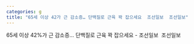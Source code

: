 ```yaml
---
categories: g
title: "65세 이상 42가 근 감소증… 단백질로 근육 꽉 잡으세요  조선일보  조선일보"
---
```

65세 이상 42%가 근 감소증… 단백질로 근육 꽉 잡으세요 - 조선일보&nbsp;&nbsp;조선일보